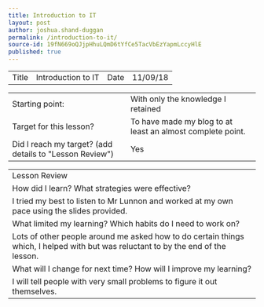 ```yaml
---
title: Introduction to IT
layout: post
author: joshua.shand-duggan
permalink: /introduction-to-it/
source-id: 19fN669oQJjpHhuLQmD6tYfCe5TacVbEzYapmLccyHlE
published: true
---
```

<table>
  <tr>
    <td>Title</td>
    <td>Introduction to IT</td>
    <td>Date</td>
    <td>11/09/18</td>
  </tr>
</table>


<table>
  <tr>
    <td>Starting point:</td>
    <td>With only the knowledge I retained</td>
  </tr>
  <tr>
    <td>Target for this lesson?</td>
    <td>To have made my blog to at least an almost complete point.</td>
  </tr>
  <tr>
    <td>Did I reach my target? 
(add details to "Lesson Review")</td>
    <td> Yes </td>
  </tr>
</table>


<table>
  <tr>
    <td>Lesson Review</td>
  </tr>
  <tr>
    <td>How did I learn? What strategies were effective? </td>
  </tr>
  <tr>
    <td>I tried my best to listen to Mr Lunnon and worked at my own pace using the slides provided.</td>
  </tr>
  <tr>
    <td>What limited my learning? Which habits do I need to work on? </td>
  </tr>
  <tr>
    <td>Lots of other people around me asked how to do certain things which, I helped with but was reluctant to by the end of the lesson.</td>
  </tr>
  <tr>
    <td>What will I change for next time? How will I improve my learning?</td>
  </tr>
  <tr>
    <td>I will tell people with very small problems to figure it out themselves.</td>
  </tr>
</table>


